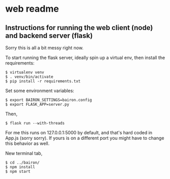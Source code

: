 # web readme
## Instructions for running the web client (node) and backend server (flask)

Sorry this is all a bit messy right now.

To start running the flask server, ideally spin up a virtual env, then install
the requirements:

```
$ virtualenv venv
$ . venv/bin/activate
$ pip install -r requirements.txt
```

Set some environment variables:

```
$ export BAIRON_SETTINGS=bairon.config
$ export FLASK_APP=server.py
```

Then,

```
$ flask run --with-threads
```

For me this runs on 127.0.0.1:5000 by default, and that's hard coded in App.js
(sorry sorry). If yours is on a different port you might have to change this
behavior as well.

New terminal tab,

```
$ cd ../bairon/
$ npm install
$ npm start
```
